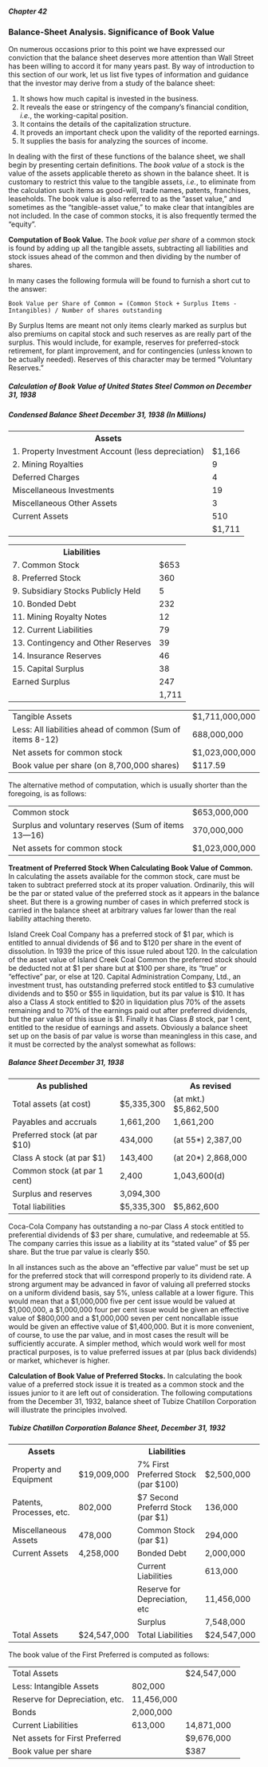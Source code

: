 ##### Chapter 42

### Balance-Sheet Analysis. Significance of Book Value

On numerous occasions prior to this point we have expressed our conviction that the balance sheet deserves more attention than Wall Street has been willing to accord it for many years past. By way of introduction to this section of our work, let us list five types of information and guidance that the investor may derive from a study of the balance sheet:

1. It shows how much capital is invested in the business.
2. It reveals the ease or stringency of the company’s financial condition, *i.e.*, the working-capital position.
3. It contains the details of the capitalization structure.
4. It proveds an important check upon the validity of the reported earnings.
5. It supplies the basis for analyzing the sources of income.

In dealing with the first of these functions of the balance sheet, we shall begin by presenting certain definitions. The *book value* of a stock is the value of the assets applicable thereto as shown in the balance sheet. It is customary to restrict this value to the tangible assets, *i.e.*, to eliminate from the calculation such items as good-will, trade names, patents, franchises, leaseholds. The book value is also referred to as the ”asset value,” and sometimes as the “tangible-asset value,” to make clear that intangibles are not included. In the case of common stocks, it is also frequently termed the “equity”.

**Computation of Book Value.** The *book value per share* of a common stock is found by adding up all the tangible assets, subtracting all liabilities and stock issues ahead of the common and then dividing by the number of shares.

In many cases the following formula will be found to furnish a short cut to the answer:

```
Book Value per Share of Common = (Common Stock + Surplus Items - Intangibles) / Number of shares outstanding
```

By Surplus Items are meant not only items clearly marked as surplus but also premiums on capital stock and such reserves as are really part of the surplus. This would include, for example, reserves for preferred-stock retirement, for plant improvement, and for contingencies (unless known to be actually needed). Reserves of this character may be termed “Voluntary Reserves.”

##### Calculation of Book Value of United States Steel Common on December 31, 1938

##### Condensed Balance Sheet December 31, 1938 (In Millions)

<table>
  <tr>
    <th>Assets</th>
    <th>&nbsp;</th>
  </tr>
  <tr>
    <td>1. Property Investment Account (less depreciation)</td>
    <td>$1,166</td>
  </tr>
  <tr>
    <td>2. Mining Royalties</td>
    <td>9</td>
  </tr>
  <tr>
    <td>Deferred Charges</td>
    <td>4</td>
  </tr>
  <tr>
    <td>Miscellaneous Investments</td>
    <td>19</td>
  </tr>
  <tr>
    <td>Miscellaneous Other Assets</td>
    <td>3</td>
  </tr>
  <tr>
    <td>Current Assets</td>
    <td>510</td>
  </tr>
  <tr>
    <td>&nbsp;</td>
    <td>$1,711</td>
  </tr>
</table>

<table>
  <tr>
    <th>Liabilities</th>
    <th>&nbsp;</th>
  </tr>
  <tr>
    <td>7. Common Stock</td>
    <td>$653</td>
  </tr>
  <tr>
    <td>8. Preferred Stock</td>
    <td>360</td>
  </tr>
  <tr>
    <td>9. Subsidiary Stocks Publicly Held</td>
    <td>5</td>
  </tr>
  <tr>
    <td>10. Bonded Debt</td>
    <td>232</td>
  </tr>
  <tr>
    <td>11. Mining Royalty Notes</td>
    <td>12</td>
  </tr>
  <tr>
    <td>12. Current Liabilities</td>
    <td>79</td>
  </tr>
  <tr>
    <td>13. Contingency and Other Reserves</td>
    <td>39</td>
  </tr>
  <tr>
    <td>14. Insurance Reserves</td>
    <td>46</td>
  </tr>
  <tr>
    <td>15. Capital Surplus</td>
    <td>38</td>
  </tr>
  <tr>
    <td>Earned Surplus</td>
    <td>247</td>
  </tr>
  <tr>
    <td>&nbsp;</td>
    <td>1,711</td>
  </tr>
</table>

<table>
  <tr>
    <td>Tangible Assets</td>
    <td>$1,711,000,000</td>
  </tr>
  <tr>
    <td>Less: All liabilities ahead of common (Sum of items 8-12)</td>
    <td>688,000,000</td>
  </tr>
  <tr>
    <td>Net assets for common stock</td>
    <td>$1,023,000,000</td>
  </tr>
  <tr>
    <td>Book value per share (on 8,700,000 shares)</td>
    <td>$117.59</td>
  </tr>
</table>

The alternative method of computation, which is usually shorter than the foregoing, is as follows:

<table>
  <tr>
    <td>Common stock</td>
    <td>$653,000,000</td>
  </tr>
  <tr>
    <td>Surplus and voluntary reserves (Sum of items 13—16)</td>
    <td>370,000,000</td>
  </tr>
  <tr>
    <td>Net assets for common stock</td>
    <td>$1,023,000,000</td>
  </tr>
</table>

**Treatment of Preferred Stock When Calculating Book Value of Common.** In calculating the assets available for the common stock, care must be taken to subtract preferred stock at its proper valuation. Ordinarily, this will be the par or stated value of the preferred stock as it appears in the balance sheet. But there is a growing number of cases in which preferred stock is carried in the balance sheet at arbitrary values far lower than the real liability attaching thereto.

Island Creek Coal Company has a preferred stock of $1 par, which is entitled to annual dividends of $6 and to $120 per share in the event of dissolution. In 1939 the price of this issue ruled about 120. In the calculation of the asset value of Island Creek Coal Common the preferred stock should be deducted not at $1 per share but at $100 per share, its “true” or “effective” par, or else at 120. Capital Administration Company, Ltd., an investment trust, has outstanding preferred stock entitled to $3 cumulative dividends and to $50 or $55 in liquidation, but its par value is $10. It has also a Class *A* stock entitled to $20 in liquidation plus 70% of the assets remaining and to 70% of the earnings paid out after preferred dividends, but the par value of this issue is $1. Finally it has Class *B* stock, par 1 cent, entitled to the residue of earnings and assets. Obviously a balance sheet set up on the basis of par value is worse than meaningless in this case, and it must be corrected by the analyst somewhat as follows:

##### Balance Sheet December 31, 1938

<table>
  <tr>
    <th>As published</th>
    <th>&nbsp;</th>
    <th>As revised</th>
  </tr>
  <tr>
    <td>Total assets (at cost)</td>
    <td>$5,335,300</td>
    <td>(at mkt.) $5,862,500</td>
  </tr>
  <tr>
    <td>Payables and accruals</td>
    <td>1,661,200</td>
    <td>1,661,200</td>
  </tr>
  <tr>
    <td>Preferred stock (at par $10)</td>
    <td>434,000</td>
    <td>(at 55*) 2,387,00</td>
  </tr>
  <tr>
    <td>Class A stock (at par $1)</td>
    <td>143,400</td>
    <td>(at 20*) 2,868,000</td>
  </tr>
  <tr>
    <td>Common stock (at par 1 cent)</td>
    <td>2,400</td>
    <td>1,043,600(d)</td>
    <td></td>
  </tr>
  <tr>
    <td>Surplus and reserves</td>
    <td>3,094,300</td>
    <td>&nbsp;</td>
  </tr>
  <tr>
    <td>Total liabilities</td>
    <td>$5,335,300</td>
    <td>$5,862,600</td>
  </tr>
</table>

Coca-Cola Company has outstanding a no-par Class *A* stock entitled to preferential dividends of $3 per share, cumulative, and redeemable at 55. The company carries this issue as a liability at its “stated value” of $5 per share. But the true par value is clearly $50.

In all instances such as the above an “effective par value” must be set up for the preferred stock that will correspond properly to its dividend rate. A strong argument may be advanced in favor of valuing all preferred stocks on a uniform dividend basis, say 5%, unless callable at a lower figure. This would mean that a $1,000,000 five per cent issue would be valued at $1,000,000, a $1,000,000 four per cent issue would be given an effective value of $800,000 and a $1,000,000 seven per cent noncallable issue would be given an effective value of $1,400,000. But it is more convenient, of course, to use the par value, and in most cases the result will be sufficiently accurate. A simpler method, which would work well for most practical purposes, is to value preferred issues at par (plus back dividends) or market, whichever is higher.

**Calculation of Book Value of Preferred Stocks.** In calculating the book value of a preferred stock issue it is treated as a common stock and the issues junior to it are left out of consideration. The following computations from the December 31, 1932, balance sheet of Tubize Chatillon Corporation will illustrate the principles involved.

##### Tubize Chatillon Corporation Balance Sheet, December 31, 1932

<table>
  <tr>
    <th>Assets</th>
    <th>&nbsp;</th>
    <th>Liabilities</th>
    <th>&nbsp</th>
  </tr>
  <tr>
    <td>Property and Equipment</td>
    <td>$19,009,000</td>
    <td>7% First Preferred Stock (par $100)</td>
    <td>$2,500,000</td>
  </tr>
  <tr>
    <td>Patents, Processes, etc.</td>
    <td>802,000</td>
    <td>$7 Second Preferrd Stock (par $1)</td>
    <td>136,000</td>
  </tr>
  <tr>
    <td>Miscellaneous Assets</td>
    <td>478,000</td>
    <td>Common Stock (par $1)</td>
    <td>294,000</td>
  </tr>
  <tr>
    <td>Current Assets</td>
    <td>4,258,000</td>
    <td>Bonded Debt</td>
    <td>2,000,000</td>
  </tr>
  <tr>
    <td>&nbsp;</td>
    <td>&nbsp;</td>
    <td>Current Liabilities</td>
    <td>613,000</td>
  </tr>
  <tr>
    <td>&nbsp;</td>
    <td>&nbsp;</td>
    <td>Reserve for Depreciation, etc</td>
    <td>11,456,000</td>
  </tr>
  <tr>
    <td>&nbsp;</td>
    <td>&nbsp;</td>
    <td>Surplus</td>
    <td>7,548,000</td>
  </tr>
  <tr>
    <td>Total Assets</td>
    <td>$24,547,000</td>
    <td>Total Liabilities</td>
    <td>$24,547,000</td>
  </tr>
</table>

The book value of the First Preferred is computed as follows:

<table>
  <tr>
    <td>Total Assets</td>
    <td>&nbsp;</td>
    <td>$24,547,000</td>
  </tr>
  <tr>
    <td>Less: Intangible Assets</td>
    <td>802,000</td>
    <td>&nbsp;</td>
  </tr>
  <tr>
    <td>Reserve for Depreciation, etc.</td>
    <td>11,456,000</td>
    <td>&nbsp;</td>
  </tr>
  <tr>
    <td>Bonds</td>
    <td>2,000,000</td>
    <td>&nbsp;</td>
  </tr>
  <tr>
    <td>Current Liabilities</td>
    <td>613,000</td>
    <td>14,871,000</td>
  </tr>
  <tr>
    <td>Net assets for First Preferred</td>
    <td>&nbsp;</td>
    <td>$9,676,000</td>
  </tr>
  <tr>
    <td>Book value per share</td>
    <td>&nbsp;</td>
    <td>$387</td>
  </tr>
</table>
